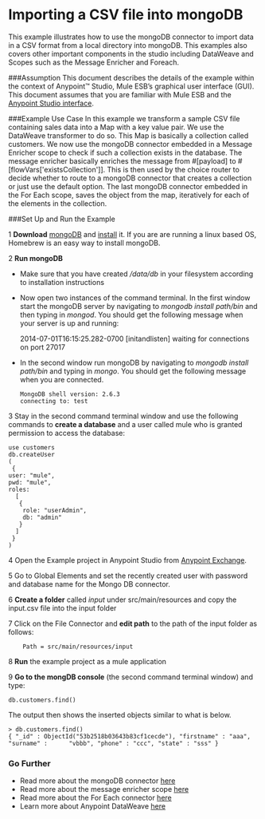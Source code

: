 # Importing a CSV file into mongoDB

This example illustrates how to use the mongoDB connector to import data in a CSV format from a local directory into mongoDB. This examples also covers other important components in the studio including DataWeave and Scopes such as the Message Enricher and Foreach.

###Assumption
This document describes the details of the example within the context of Anypoint™ Studio, Mule ESB’s graphical user interface (GUI). This document assumes that you are familiar with Mule ESB and the [Anypoint Studio interface](http://www.mulesoft.org/documentation/display/current/Anypoint+Studio+Essentials).

###Example Use Case
In this example we transform a sample CSV file containing sales data into a Map with a key value pair. We use the DataWeave transformer to do so. This Map is basically a collection called customers. We now use the mongoDB connector embedded in a Message Enricher scope to check if such a collection exists in the database. The message enricher basically enriches the message from #[payload] to #[flowVars['existsCollection']]. This is then used by the choice router to decide whether to route to a mongoDB connector that creates a collection or just use the default option. The last mongoDB connector embedded in the For Each scope, saves the object from the map, iteratively for each of the elements in the collection.

###Set Up and Run the Example


1  **Download** [mongoDB](http://www.mongodb.org/downloads) and [install](http://docs.mongodb.org/manual/installation/) it. If you are are running a linux based OS, Homebrew is an easy way to install mongoDB.

2  **Run mongoDB**             
   
   *  Make sure that you have created */data/db* in your filesystem according to  installation instructions
   * Now open two instances of the command terminal. In the first window start the mongoDB server by navigating to *mongodb install path/bin* and then typing in *mongod*. You should get the following message when your server is up and running:
   
        2014-07-01T16:15:25.282-0700 [initandlisten] waiting for connections on port 27017

   * In the second window run mongoDB by navigating to *mongodb install path/bin* and typing in *mongo*. You should get the following message when you are connected.
         
         MongoDB shell version: 2.6.3
         connecting to: test


3  Stay in the second command terminal window and use the following commands to **create a database** and a user called mule who is granted permission to access the database:  
	     
	use customers
    db.createUser
    (
     {
	user: "mule",
	pwd: "mule",
	roles:
	  [
       {
    	role: "userAdmin",
    	db: "admin"
       }
      ]
     }
    )


4  Open the Example project in Anypoint Studio from [Anypoint Exchange](http://www.mulesoft.org/documentation/display/current/Anypoint+Exchange).

5 Go to Global Elements and set the recently created user with password and database name for the Mongo DB connector.

6 **Create a folder** called *input* under src/main/resources and copy the input.csv file into the input folder

7 Click on the File Connector and **edit path** to the path of the input folder as follows:
  
    	Path = src/main/resources/input

8 **Run** the example project as a mule application

9 **Go to the mongDB console** (the second command terminal window) and type:
	
	db.customers.find()
	
The output then shows the inserted objects similar to  what is below.


    > db.customers.find()
    { "_id" : ObjectId("53b2518b03643b83cf1cecde"), "firstname" : "aaa", "surname" :      "vbbb", "phone" : "ccc", "state" : "sss" }

### Go Further
* Read more about the mongoDB connector [here](http://www.mulesoft.org/documentation/display/current/Message+Enricher)
* Read more about the message enricher scope [here](http://www.mulesoft.org/documentation/display/current/Message+Enricher)
* Read more about the For Each connector [here](http://www.mulesoft.org/documentation/display/current/Foreach)
* Learn more about Anypoint DataWeave [here](http://www.mulesoft.org/documentation/display/current/Weave+Reference+Documentation)